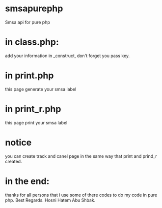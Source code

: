 # smsapurephp
Smsa api for pure php
# in class.php:
add your information in _construct, don't forget you pass key.
# in print.php
this page generate your smsa label
# in print_r.php
this page print your smsa label
# notice
you can create track and canel page in the same way that print and prind_r created.

# in the end:
thanks for all persons that i use some of there codes to do my code in pure php.
Best Regards.
Hosni Hatem Abu Shbak.
